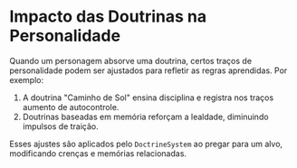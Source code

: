 # Impacto das Doutrinas na Personalidade

Quando um personagem absorve uma doutrina, certos traços de personalidade podem ser ajustados para refletir as regras aprendidas. Por exemplo:

1. A doutrina "Caminho de Sol" ensina disciplina e registra nos traços aumento de autocontrole.
2. Doutrinas baseadas em memória reforçam a lealdade, diminuindo impulsos de traição.

Esses ajustes são aplicados pelo `DoctrineSystem` ao pregar para um alvo, modificando crenças e memórias relacionadas.
